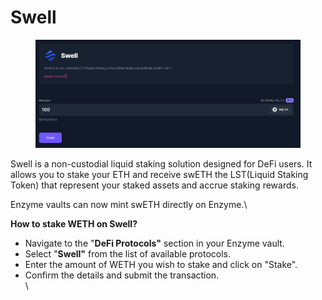 # Swell

<figure><img src="../../../.gitbook/assets/Screenshot from 2024-03-06 09-45-51.png" alt=""><figcaption></figcaption></figure>

Swell is a non-custodial liquid staking solution designed for DeFi users. It allows you to stake your ETH and receive swETH the LST(Liquid Staking Token) that represent your staked assets and accrue staking rewards.&#x20;

Enzyme vaults can now mint swETH directly on Enzyme.\


**How to stake WETH on Swell?**

* Navigate to the "**DeFi Protocols"** section in your Enzyme vault.
* Select "**Swell"** from the list of available protocols.
* Enter the amount of WETH you wish to stake and click on "Stake".
* Confirm the details and submit the transaction.\
  \
